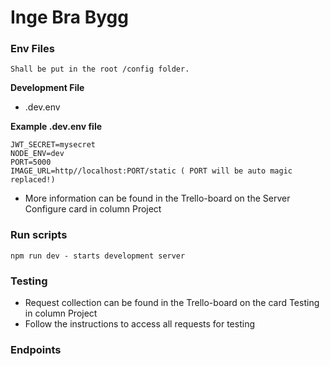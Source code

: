 # Inge Bra Bygg

### Env Files
``` 
Shall be put in the root /config folder.
```
**Development File**

- .dev.env

**Example .dev.env file**
``` 
JWT_SECRET=mysecret
NODE_ENV=dev
PORT=5000
IMAGE_URL=http//localhost:PORT/static ( PORT will be auto magic replaced!)
```
- More information can be found in the Trello-board on the Server Configure card in column Project

### Run scripts
``` 
npm run dev - starts development server
```

### Testing
- Request collection can be found in the Trello-board on the card Testing in column Project
- Follow the instructions to access all requests for testing

### Endpoints
